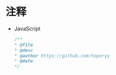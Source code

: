 # 注释

+   JavaScript

    ```javascript
    /**
    * @file
    * @desc 
    * @author https://github.com/hoperyy
    * @date 
    */
    ```